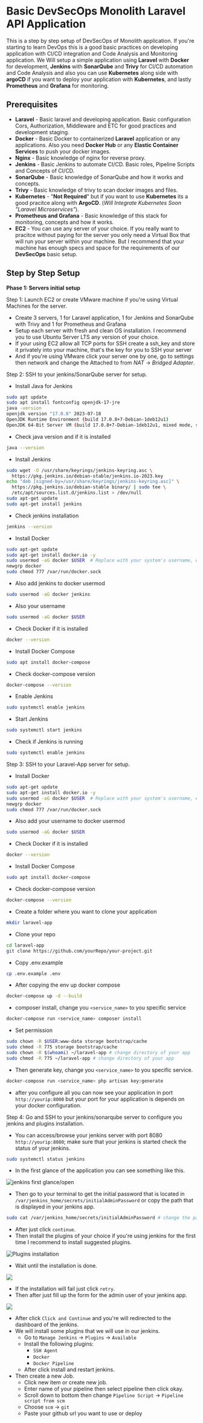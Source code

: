 

# Basic DevSecOps Monolith Laravel API Application

This is a step by step setup of DevSecOps of Monolith application. If you're starting to learn DevOps this is a good basic practices on developing application with CI/CD integration and Code Analysis and Monitoring application. We Will setup a simple application using **Laravel** with **Docker** for development, **Jenkins** with **SonarQube** and **Trivy** for CI/CD automation and Code Analysis and also you can use **Kubernetes** along side with **argoCD** if you want to deploy your application with **Kubernetes**, and lastly **Prometheus** and **Grafana** for monitoring. 


## Prerequisites

- **Laravel** - Basic laravel and developing application. Basic configuration Cors, Authorization, Middleware and ETC for good practices and development staging.
- **Docker** - Basic Docker to containerized **Laravel** application or any applications. Also you need **Docker Hub** or any **Elastic Container Services** to push your docker images.
- **Nginx** - Basic knowledge of nginx for reverse proxy. 
- **Jenkins** - Basic Jenkins to automate CI/CD. Basic roles, Pipeline Scripts and Concepts of CI/CD.
- **SonarQube** - Basic knowledge of SonarQube and how it works and concepts.
- **Trivy** - Basic knowledge of trivy to scan docker images and files.
- **Kubernetes** - "**Not Required**" but if you want to use **Kubernetes** its a good pracitce along with **ArgoCD**. (*Will Integrate Kubernetes Soon "Laravel Microservices"*).
- **Prometheus and Grafana** - Basic knowledge of this stack for monitoring, concepts and how it works.
- **EC2** - You can use any server of your choice. If you really want to pracitce without paying for the server you only need a Virtual Box that will run your server within your machine. But I recommend that your machine has enough specs and space for the requirements of our **DevSecOps** basic setup. 

## Step by Step Setup

**Phase 1: Servers initial setup**

Step 1: Launch EC2 or create VMware machine if you're using Virtual Machines for the server.
- Create 3 servers, 1 for Laravel application, 1 for Jenkins and SonarQube with Trivy and 1 for Prometheus and Grafana
- Setup each server with fresh and clean OS installation. I recommend you to use Ubuntu Server LTS any version of your choice.
- If your using EC2 allow all TCP ports for SSH create a ssh_key and store it privately into your machine, that's the key for you to SSH your server
- And if you're using VMware click your server one by one, go to settings then network and change the Attached to from *NAT* -> *Bridged Adapter*.

Step 2: SSH to your jenkins/SonarQube server for setup.
- Install Java for Jenkins
```bash
sudo apt update
sudo apt install fontconfig openjdk-17-jre
java -version
openjdk version "17.0.8" 2023-07-18
OpenJDK Runtime Environment (build 17.0.8+7-Debian-1deb12u1)
OpenJDK 64-Bit Server VM (build 17.0.8+7-Debian-1deb12u1, mixed mode, sharing)
```
- Check java version and if it is installed
```bash
java --version
```
- Install Jenkins
```bash
sudo wget -O /usr/share/keyrings/jenkins-keyring.asc \
  https://pkg.jenkins.io/debian-stable/jenkins.io-2023.key
echo "deb [signed-by=/usr/share/keyrings/jenkins-keyring.asc]" \
  https://pkg.jenkins.io/debian-stable binary/ | sudo tee \
  /etc/apt/sources.list.d/jenkins.list > /dev/null
sudo apt-get update
sudo apt-get install jenkins
```
- Check jenkins installation
```bash
jenkins --version
```
- Install Docker
```bash
sudo apt-get update
sudo apt-get install docker.io -y
sudo usermod -aG docker $USER  # Replace with your system's username, e.g., 'ubuntu'
newgrp docker
sudo chmod 777 /var/run/docker.sock
```
- Also add jenkins to docker usermod
```bash
sudo usermod -aG docker jenkins
```
- Also your username
```bash
sudo usermod -aG docker $USER
```
- Check Docker if it is installed
```bash
docker --version
```
- Install Docker Compose
```bash
sudo apt install docker-compose
```
- Check docker-compose version
```bash
docker-compose --version
```
- Enable Jenkins
```bash
sudo systemctl enable jenkins
```
- Start Jenkins
```bash
sudo systemctl start jenkins
```
- Check if Jenkins is running
```bash
sudo systemctl enable jenkins
```

Step 3: SSH to your Laravel-App server for setup.
- Install Docker
```bash
sudo apt-get update
sudo apt-get install docker.io -y
sudo usermod -aG docker $USER  # Replace with your system's username, e.g., 'ubuntu'
newgrp docker
sudo chmod 777 /var/run/docker.sock
```
- Also add your username to docker usermod
```bash
sudo usermod -aG docker $USER
```
- Check Docker if it is installed
```bash
docker --version
```
- Install Docker Compose
```bash
sudo apt install docker-compose
```
- Check docker-compose version
```bash
docker-compose --version
```
- Create a folder where you want to clone your application
```bash
mkdir laravel-app
```
- Clone your repo
```bash
cd laravel-app
git clone https://github.com/yourRepo/your-project.git
```
- Copy .env.example
```bash
cp .env.example .env
```
- After copying the env up docker compose
```bash
docker-compose up -d --build
```
- composer install, change you `<service_name>` to you specific service
```bash
docker-compose run <service_name> composer install
```
- Set permission
```bash
sudo chown -R $USER:www-data storage bootstrap/cache
sudo chmod -R 775 storage bootstrap/cache
sudo chown -R $(whoami) ~/laravel-app # change directory of your app
sudo chmod -R 775 ~/laravel-app # change directory of your app
```
- Then generate key, change you `<service_name>` to you specific service.
```bash
docker-compose run <service_name> php artisan key:generate
```
- after you configure all you can now see your application in port `http://yourip:8000` but your port for your application is depends on your docker configuration.

Step 4: Go and SSH to your jenkins/sonarqube server to configure you jenkins and plugins installation.
- You can access/browse your jenkins server with port 8080 `http://yourip:8080`; make sure that your jenkins is started check the status of your jenkins.
```bash
sudo systemctl status jenkins
```
- In the first glance of the application you can see something like this.

<img title="jenkins first glance/open" alt="jenkins first glance/open" src="https://www.oreilly.com/api/v2/epubs/9781788479356/files/assets/ffea4b1e-fe03-4065-9258-d0159729fa58.png">

- Then go to your terminal to get the initial password that is located in `/var/jenkins_home/secrets/initialAdminPassword` or copy the path that is displayed in your jenkins app.

```bash
sudo cat /var/jenkins_home/secrets/initialAdminPassword # change the path base in your jenskins app.
```
- After just click `continue`.
- Then install the plugins of your choice if you're using jenkins for the first time I recommend to install suggested plugins.

<img title="Plugins installation" alt="Plugins installation" src="https://user-images.githubusercontent.com/75182/41753242-6a9e4ec2-75cc-11e8-9eb7-524b732064d9.png">

- Wait until the installation is done.

<img src="https://imgconvert.csdnimg.cn/aHR0cHM6Ly9pbWctYXNrLmNzZG4ubmV0L3VwbG9hZC8yMDE2MTIvMTEvMTQ4MTQyMTc3M185NTczNTQucG5n?x-oss-process=image/format,png">

- If the installation will fail just click `retry`.
- Then after just fill up the form for the admin user of your jenkins app.

<img src="https://miro.medium.com/v2/resize:fit:1400/1*CER3iMbg3RxVjVqW1oEbOA.png">

- After click `Click and Continue` and you're will redirected to the dashboard of the jenkins.
- We will install some plugins that we will use in our jenkins.
	- Go to `Manage Jenkins` -> `Plugins` -> `Available`
	- Install the following plugins:
		- `SSH Agent`
		- `Docker `
		- `Docker Pipeline`
	- After click install and restart jenkins.
- Then create a new Job.
	- Click new item or create new job.
	- Enter name of your pipeline then select pipeline then click okay.
	- Scroll down to bottom then change `Pipeline Script` -> `Pipeline script from scm`
	- Choose `scm` -> `git`
	- Paste your github url you want to use or deploy
